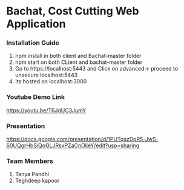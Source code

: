 # Bachat, Cost Cutting Web Application
### Installation Guide
1. npm install in both client and Bachat-master folder
2. npm start on both CLient and bachat-master folder
3. Go to https://localhost:5443 and Click on advanced-> proceed to unsecure localhost:5443
4. Its hosted on localhost:3000

### Youtube Demo Link
https://youtu.be/T6JdUC3JumY

### Presentation
https://docs.google.com/presentation/d/1PUTqszDpR5-JwS-60UQgrHbSiQoGLJRsxPZaCnOljeY/edit?usp=sharing

### Team Members
1. Tanya Pandhi
2. Teghdeep kapoor
